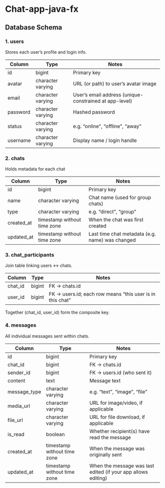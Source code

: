 # Chat-app-java-fx

## Database Schema
### 1. users
   Stores each user’s profile and login info.

| Column   | Type              | Notes                                                  |
|----------|-------------------|--------------------------------------------------------|
| id       | bigint            | Primary key                                            |
| avatar   | character varying | URL (or path) to user’s avatar image                   |
| email    | character varying | User’s email address (unique-constrained at app-level) |
| password | character varying | Hashed password                                        |
| status   | character varying | e.g. “online”, “offline”, “away”                       |
| username | character varying | Display name / login handle                            |


### 2. chats
   Holds metadata for each chat 

| Column      | Type                        | Notes                                           |
| ----------- | --------------------------- | ----------------------------------------------- |
| id          | bigint                      | Primary key                                     |
| name        | character varying           | Chat name (used for group chats)                |
| type        | character varying           | e.g. “direct”, “group”                          |
| created\_at | timestamp without time zone | When the chat was first created                 |
| updated\_at | timestamp without time zone | Last time chat metadata (e.g. name) was changed |


### 3. chat_participants
   Join table linking users ↔ chats.

| Column   | Type   | Notes                                                     |
| -------- | ------ | --------------------------------------------------------- |
| chat\_id | bigint | FK → chats.id                                             |
| user\_id | bigint | FK → users.id; each row means “this user is in this chat” |

Together (chat_id, user_id) form the composite key.

### 4. messages
   All individual messages sent within chats.

| Column        | Type                        | Notes                                                         |
| ------------- | --------------------------- | ------------------------------------------------------------- |
| id            | bigint                      | Primary key                                                   |
| chat\_id      | bigint                      | FK → chats.id                                                 |
| sender\_id    | bigint                      | FK → users.id (who sent it)                                   |
| content       | text                        | Message text                                                  |
| message\_type | character varying           | e.g. “text”, “image”, “file”                                  |
| media\_url    | character varying           | URL for image/video, if applicable                            |
| file\_url     | character varying           | URL for file download, if applicable                          |
| is\_read      | boolean                     | Whether recipient(s) have read the message                    |
| created\_at   | timestamp without time zone | When the message was originally sent                          |
| updated\_at   | timestamp without time zone | When the message was last edited (if your app allows editing) |
